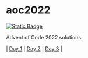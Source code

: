 # aoc2022

[![Static Badge](https://img.shields.io/badge/Wolfram_Language-DA4C3C?logo=wolframlanguage&logoColor=white)](https://www.wolfram.com/language/)

Advent of Code 2022 solutions.

| [Day 1](./AdventOfCode2022/Kernel/Day1.wl) | [Day 2](./AdventOfCode2022/Kernel/Day2.wl) | [Day 3](./AdventOfCode2022/Kernel/Day3.wl) |
